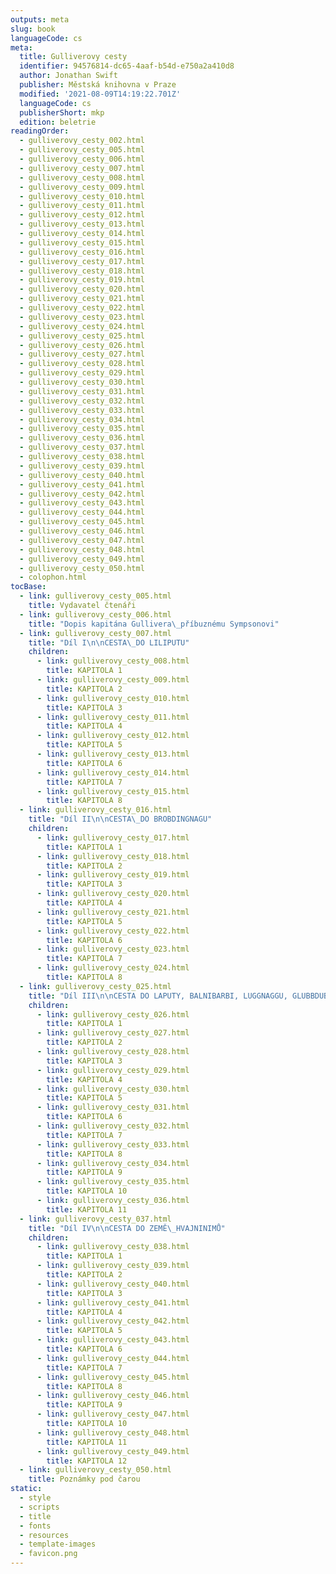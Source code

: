 ```yaml
---
outputs: meta
slug: book
languageCode: cs
meta:
  title: Gulliverovy cesty
  identifier: 94576814-dc65-4aaf-b54d-e750a2a410d8
  author: Jonathan Swift
  publisher: Městská knihovna v Praze
  modified: '2021-08-09T14:19:22.701Z'
  languageCode: cs
  publisherShort: mkp
  edition: beletrie
readingOrder:
  - gulliverovy_cesty_002.html
  - gulliverovy_cesty_005.html
  - gulliverovy_cesty_006.html
  - gulliverovy_cesty_007.html
  - gulliverovy_cesty_008.html
  - gulliverovy_cesty_009.html
  - gulliverovy_cesty_010.html
  - gulliverovy_cesty_011.html
  - gulliverovy_cesty_012.html
  - gulliverovy_cesty_013.html
  - gulliverovy_cesty_014.html
  - gulliverovy_cesty_015.html
  - gulliverovy_cesty_016.html
  - gulliverovy_cesty_017.html
  - gulliverovy_cesty_018.html
  - gulliverovy_cesty_019.html
  - gulliverovy_cesty_020.html
  - gulliverovy_cesty_021.html
  - gulliverovy_cesty_022.html
  - gulliverovy_cesty_023.html
  - gulliverovy_cesty_024.html
  - gulliverovy_cesty_025.html
  - gulliverovy_cesty_026.html
  - gulliverovy_cesty_027.html
  - gulliverovy_cesty_028.html
  - gulliverovy_cesty_029.html
  - gulliverovy_cesty_030.html
  - gulliverovy_cesty_031.html
  - gulliverovy_cesty_032.html
  - gulliverovy_cesty_033.html
  - gulliverovy_cesty_034.html
  - gulliverovy_cesty_035.html
  - gulliverovy_cesty_036.html
  - gulliverovy_cesty_037.html
  - gulliverovy_cesty_038.html
  - gulliverovy_cesty_039.html
  - gulliverovy_cesty_040.html
  - gulliverovy_cesty_041.html
  - gulliverovy_cesty_042.html
  - gulliverovy_cesty_043.html
  - gulliverovy_cesty_044.html
  - gulliverovy_cesty_045.html
  - gulliverovy_cesty_046.html
  - gulliverovy_cesty_047.html
  - gulliverovy_cesty_048.html
  - gulliverovy_cesty_049.html
  - gulliverovy_cesty_050.html
  - colophon.html
tocBase:
  - link: gulliverovy_cesty_005.html
    title: Vydavatel čtenáři
  - link: gulliverovy_cesty_006.html
    title: "Dopis kapitána Gullivera\_příbuznému Sympsonovi"
  - link: gulliverovy_cesty_007.html
    title: "Díl I\n\nCESTA\_DO LILIPUTU"
    children:
      - link: gulliverovy_cesty_008.html
        title: KAPITOLA 1
      - link: gulliverovy_cesty_009.html
        title: KAPITOLA 2
      - link: gulliverovy_cesty_010.html
        title: KAPITOLA 3
      - link: gulliverovy_cesty_011.html
        title: KAPITOLA 4
      - link: gulliverovy_cesty_012.html
        title: KAPITOLA 5
      - link: gulliverovy_cesty_013.html
        title: KAPITOLA 6
      - link: gulliverovy_cesty_014.html
        title: KAPITOLA 7
      - link: gulliverovy_cesty_015.html
        title: KAPITOLA 8
  - link: gulliverovy_cesty_016.html
    title: "Díl II\n\nCESTA\_DO BROBDINGNAGU"
    children:
      - link: gulliverovy_cesty_017.html
        title: KAPITOLA 1
      - link: gulliverovy_cesty_018.html
        title: KAPITOLA 2
      - link: gulliverovy_cesty_019.html
        title: KAPITOLA 3
      - link: gulliverovy_cesty_020.html
        title: KAPITOLA 4
      - link: gulliverovy_cesty_021.html
        title: KAPITOLA 5
      - link: gulliverovy_cesty_022.html
        title: KAPITOLA 6
      - link: gulliverovy_cesty_023.html
        title: KAPITOLA 7
      - link: gulliverovy_cesty_024.html
        title: KAPITOLA 8
  - link: gulliverovy_cesty_025.html
    title: "Díl III\n\nCESTA DO LAPUTY, BALNIBARBI, LUGGNAGGU, GLUBBDUBDRIBU\_A DO JAPONSKA"
    children:
      - link: gulliverovy_cesty_026.html
        title: KAPITOLA 1
      - link: gulliverovy_cesty_027.html
        title: KAPITOLA 2
      - link: gulliverovy_cesty_028.html
        title: KAPITOLA 3
      - link: gulliverovy_cesty_029.html
        title: KAPITOLA 4
      - link: gulliverovy_cesty_030.html
        title: KAPITOLA 5
      - link: gulliverovy_cesty_031.html
        title: KAPITOLA 6
      - link: gulliverovy_cesty_032.html
        title: KAPITOLA 7
      - link: gulliverovy_cesty_033.html
        title: KAPITOLA 8
      - link: gulliverovy_cesty_034.html
        title: KAPITOLA 9
      - link: gulliverovy_cesty_035.html
        title: KAPITOLA 10
      - link: gulliverovy_cesty_036.html
        title: KAPITOLA 11
  - link: gulliverovy_cesty_037.html
    title: "Díl IV\n\nCESTA DO ZEMĚ\_HVAJNINIMŮ"
    children:
      - link: gulliverovy_cesty_038.html
        title: KAPITOLA 1
      - link: gulliverovy_cesty_039.html
        title: KAPITOLA 2
      - link: gulliverovy_cesty_040.html
        title: KAPITOLA 3
      - link: gulliverovy_cesty_041.html
        title: KAPITOLA 4
      - link: gulliverovy_cesty_042.html
        title: KAPITOLA 5
      - link: gulliverovy_cesty_043.html
        title: KAPITOLA 6
      - link: gulliverovy_cesty_044.html
        title: KAPITOLA 7
      - link: gulliverovy_cesty_045.html
        title: KAPITOLA 8
      - link: gulliverovy_cesty_046.html
        title: KAPITOLA 9
      - link: gulliverovy_cesty_047.html
        title: KAPITOLA 10
      - link: gulliverovy_cesty_048.html
        title: KAPITOLA 11
      - link: gulliverovy_cesty_049.html
        title: KAPITOLA 12
  - link: gulliverovy_cesty_050.html
    title: Poznámky pod čarou
static:
  - style
  - scripts
  - title
  - fonts
  - resources
  - template-images
  - favicon.png
---
```

